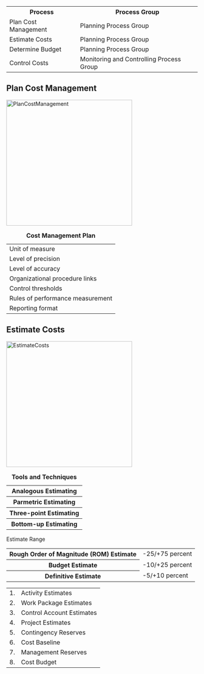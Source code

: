 <table>
<tr><th>Process</th><th>Process Group</th></tr>
<tr><td>Plan Cost Management</td><td>Planning Process Group</td></tr>
<tr><td>Estimate Costs</td><td>Planning Process Group</td></tr>
<tr><td>Determine Budget</td><td>Planning Process Group</td></tr>
<tr><td>Control Costs</td><td>Monitoring and Controlling Process Group</td></tr>
</table>

<h2>Plan Cost Management</h2>

<img width="331" alt="PlanCostManagement" src="https://user-images.githubusercontent.com/3501210/103503666-4edc7b80-4e98-11eb-8d23-fc2570486877.PNG">

<table>
  <caption><b>Cost Management Plan</b></caption>
  <tr><td>Unit of measure</td></tr>
  <tr><td>Level of precision</td></tr>
  <tr><td>Level of accuracy</td></tr>
  <tr><td>Organizational procedure links</td></tr>
  <tr><td>Control thresholds</td></tr>
  <tr><td>Rules of performance measurement</td></tr>
  <tr><td>Reporting format</td></tr>
</table>

<h2>Estimate Costs</h2>
  <img width="331" alt="EstimateCosts" src="https://user-images.githubusercontent.com/3501210/103504407-aa0f6d80-4e9a-11eb-830b-7dbbb6ca685e.PNG">
<table>
  <caption><B>Tools and Techniques</B></Caption>
  <tr><th>Analogous Estimating</th></tr>
  <tr><th>Parmetric Estimating</th></tr>
  <tr><th>Three-point Estimating</th></tr>
  <tr><th>Bottom-up Estimating</th></tr>
</table>

Estimate Range<br>
<table>
<tr><th>Rough Order of Magnitude (ROM) Estimate</th><td>-25/+75 percent</td></tr>
<tr><th>Budget Estimate</th><td>-10/+25 percent</td></tr>
<tr><th>Definitive Estimate</th><td>-5/+10 percent</td></tr>
</table>

<table>
  <tr><td>1.</td><td>Activity Estimates</td></tr>
  <tr><td>2.</td><td>Work Package Estimates</td></tr>
  <tr><td>3.</td><td>Control Account Estimates</td></tr>
  <tr><td>4.</td><td>Project Estimates</td></tr>
  <tr><td>5.</td><td>Contingency Reserves</td></tr>
  <tr><td>6.</td><td>Cost Baseline</td></tr>
  <tr><td>7.</td><td>Management Reserves</td></tr>
  <tr><td>8.</td><td>Cost Budget</td></tr>
</table>
